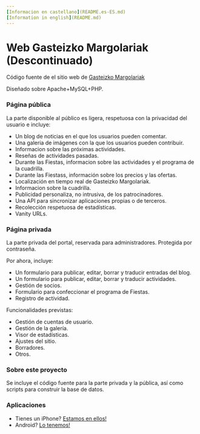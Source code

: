 ```yaml
---
[Informacion en castellano](README.es-ES.md) 
[Information in english](README.md)
---
```


# Web Gasteizko Margolariak (Descontinuado) #

Código fuente de el sitio web de [Gasteizko Margolariak](https://margolariak.com/)

Diseñado sobre Apache+MySQL+PHP.

### Página pública ###

La parte disponible al público es ligera, respetuosa con la privacidad del usuario e incluye:

* Un blog de noticias en el que los usuarios pueden comentar.
* Una galeria de imágenes con la que los usuarios pueden contribuir.
* Informacion sobre las próximas actividades.
* Reseñas de actividades pasadas.
* Durante las Fiestas, informacion sobre las actividades y el programa de la cuadrilla.
* Durante las Fiestass, información sobre los precios y las ofertas.
* Localización en tiempo real de Gasteizko Margolariak.
* Informacion sobre la cuadrilla.
* Publicidad personaliza, no intrusiva, de los patrocinadores.
* Una API para sincronizar aplicaciones propias o de terceros.
* Recolección respetuosa de estadísticas.
* Vanity URLs.


### Página privada ###

La parte privada del portal, reservada para administradores. Protegida por contraseña.

Por ahora, incluye:

* Un formulario para publicar, editar, borrar y traducir entradas del blog.
* Un formulario para publicar, editar, borrar y traducir actividades.
* Gestión de socios.
* Formulario para confeccionar el programa de Fiestas.
* Registro de actividad.

Funcionalidades previstas:

* Gestión de cuentas de usuario.
* Gestión de la galería.
* Visor de estadísticas.
* Ajustes del sitio.
* Borradores.
* Otros.


### Sobre este proyecto ###

Se incluye el código fuente para la parte privada y la pública, así como scripts para construir la base de datos.


### Aplicaciones ###

* Tienes un iPhone? [Estamos en ellos!](https://github.com/GasteizkoMargolariak/GasteizkoMargolariakIOSApp) 
* Android? [Lo tenemos!](https://github.com/GasteizkoMargolariak/GasteizkoMargolariakApp)
